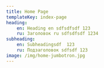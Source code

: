 ```yaml
---
title: Home Page
templateKey: index-page
heading:
    en: Heading en sdfsdfsdf 123
    ru: Заголовок ru sdfsdfsdf 1234
subheading:
    en: Subheadingsdf  123
    ru: Подзаголовок sdfsdf 123
image: /img/home-jumbotron.jpg
---
```


